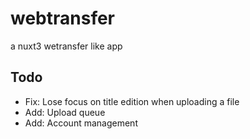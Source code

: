 # webtransfer
a nuxt3 wetransfer like app

## Todo
- Fix: Lose focus on title edition when uploading a file
- Add: Upload queue
- Add: Account management
